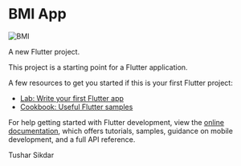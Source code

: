 # BMI App

![BMI](https://user-images.githubusercontent.com/55484097/182678257-79eb0c1c-1958-4390-b71d-8adb1afd52ea.png)

A new Flutter project.

This project is a starting point for a Flutter application.

A few resources to get you started if this is your first Flutter project:

- [Lab: Write your first Flutter app](https://docs.flutter.dev/get-started/codelab)
- [Cookbook: Useful Flutter samples](https://docs.flutter.dev/cookbook)

For help getting started with Flutter development, view the
[online documentation](https://docs.flutter.dev/), which offers tutorials,
samples, guidance on mobile development, and a full API reference.


Tushar Sikdar
